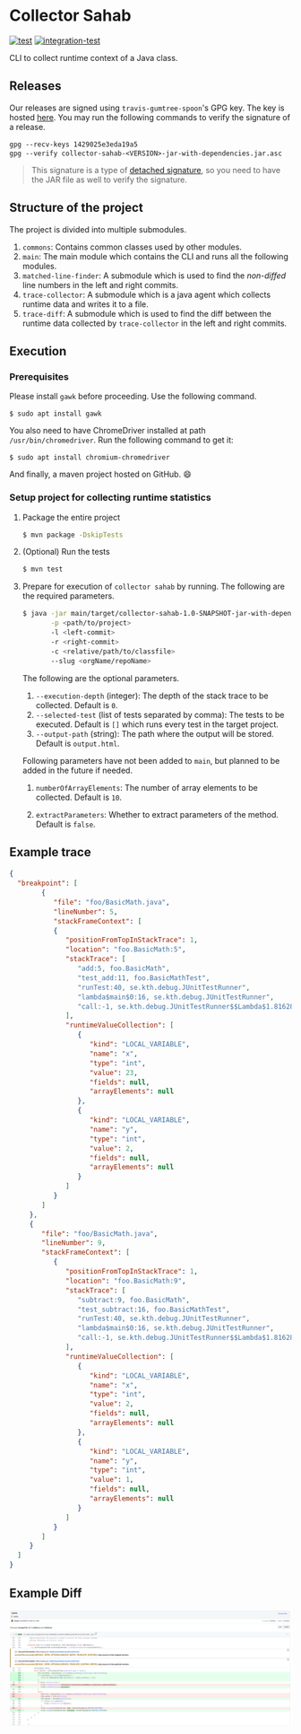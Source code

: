 # Collector Sahab

[![test](https://github.com/algomaster99/collector-sahab/actions/workflows/tests.yml/badge.svg)](https://github.com/algomaster99/collector-sahab/actions/workflows/tests.yml)
[![integration-test](https://github.com/ASSERT-KTH/collector-sahab/actions/workflows/it.yml/badge.svg)](https://github.com/ASSERT-KTH/collector-sahab/actions/workflows/it.yml)

CLI to collect runtime context of a Java class.

## Releases

Our releases are signed using `travis-gumtree-spoon`'s GPG key. The key is hosted
[here](https://keyserver.ubuntu.com/pks/lookup?op=get&search=0x1429025e3eda19a5).
You may run the following commands to verify the signature of a release.
```shell
gpg --recv-keys 1429025e3eda19a5
gpg --verify collector-sahab-<VERSION>-jar-with-dependencies.jar.asc
```
> This signature is a type of [detached signature](https://en.wikipedia.org/wiki/Detached_signature),
> so you need to have the JAR file as well to verify the signature.

## Structure of the project

The project is divided into multiple submodules.
1. `commons`: Contains common classes used by other modules.
1. `main`: The main module which contains the CLI and runs all the following modules.
1. `matched-line-finder`: A submodule which is used to find the _non-diffed_ line numbers
   in the left and right commits.
1. `trace-collector`: A submodule which is a java agent which collects runtime data
   and writes it to a file.
1. `trace-diff`: A submodule which is used to find the diff between the runtime data
   collected by `trace-collector` in the left and right commits.


## Execution

### Prerequisites

   Please install `gawk` before proceeding. Use the following command.
```shell
$ sudo apt install gawk
```

You also need to have ChromeDriver installed at path `/usr/bin/chromedriver`.
Run the following command to get it:
```shell
$ sudo apt install chromium-chromedriver
```

And finally, a maven project hosted on GitHub. :smile:

### Setup project for collecting runtime statistics

1. Package the entire project
    ```bash
   $ mvn package -DskipTests
    ```
2. (Optional) Run the tests
    ```bash
   $ mvn test
    ```

3. Prepare for execution of `collector sahab` by running. The following are the required parameters.
   ```bash
   $ java -jar main/target/collector-sahab-1.0-SNAPSHOT-jar-with-dependencies.jar \
          -p <path/to/project>
          -l <left-commit>
          -r <right-commit>
          -c <relative/path/to/classfile>
          --slug <orgName/repoName>
   ```
   The following are the optional parameters.
   1. `--execution-depth` (integer): The depth of the stack trace to be collected. Default is `0`.
   1. `--selected-test` (list of tests separated by comma): The tests to be executed. Default is `[]` which
      runs every test in the target project.
   2. `--output-path` (string): The path where the output will be stored. Default is `output.html`.

   Following parameters have not been added to `main`, but planned to be added in the future if needed.
   
   1.  `numberOfArrayElements`: The number of array elements to be collected. Default is `10`.

   2. `extractParameters`: Whether to extract parameters of the method. Default is `false`. 


## Example trace

 ```json
{
   "breakpoint": [
         {
            "file": "foo/BasicMath.java",
            "lineNumber": 5,
            "stackFrameContext": [
            {
               "positionFromTopInStackTrace": 1,
               "location": "foo.BasicMath:5",
               "stackTrace": [
                  "add:5, foo.BasicMath",
                  "test_add:11, foo.BasicMathTest",
                  "runTest:40, se.kth.debug.JUnitTestRunner",
                  "lambda$main$0:16, se.kth.debug.JUnitTestRunner",
                  "call:-1, se.kth.debug.JUnitTestRunner$$Lambda$1.81628611"
               ],
               "runtimeValueCollection": [
                  {
                     "kind": "LOCAL_VARIABLE",
                     "name": "x",
                     "type": "int",
                     "value": 23,
                     "fields": null,
                     "arrayElements": null
                  },
                  {  
                     "kind": "LOCAL_VARIABLE",
                     "name": "y",
                     "type": "int",
                     "value": 2,
                     "fields": null,
                     "arrayElements": null
                  }
               ]
            }
         ]
      },
      {
         "file": "foo/BasicMath.java",
         "lineNumber": 9,
         "stackFrameContext": [
            {
               "positionFromTopInStackTrace": 1,
               "location": "foo.BasicMath:9",
               "stackTrace": [
                  "subtract:9, foo.BasicMath",
                  "test_subtract:16, foo.BasicMathTest",
                  "runTest:40, se.kth.debug.JUnitTestRunner",
                  "lambda$main$0:16, se.kth.debug.JUnitTestRunner",
                  "call:-1, se.kth.debug.JUnitTestRunner$$Lambda$1.81628611"
               ],
               "runtimeValueCollection": [
                  {
                     "kind": "LOCAL_VARIABLE",
                     "name": "x",
                     "type": "int",
                     "value": 2,
                     "fields": null,
                     "arrayElements": null
                  },
                  {
                     "kind": "LOCAL_VARIABLE",
                     "name": "y",
                     "type": "int",
                     "value": 1,
                     "fields": null,
                     "arrayElements": null
                  } 
               ]
            }
         ]
      }
   ]
}
```

## Example Diff

![example-diff.png](readme_assets/example-diff.png)


